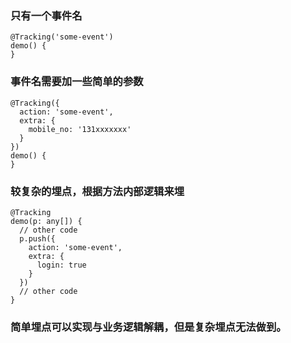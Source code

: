 ### 只有一个事件名
```
@Tracking('some-event')
demo() {
}
```

### 事件名需要加一些简单的参数
```
@Tracking({
  action: 'some-event',
  extra: {
    mobile_no: '131xxxxxxx'
  }
})
demo() {
}
```

### 较复杂的埋点，根据方法内部逻辑来埋
```
@Tracking
demo(p: any[]) {
  // other code
  p.push({
    action: 'some-event',
    extra: {
      login: true
    }
  })
  // other code
}
```

### 简单埋点可以实现与业务逻辑解耦，但是复杂埋点无法做到。
